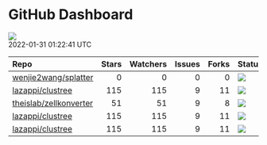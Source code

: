 GitHub Dashboard
================

![](https://github.com/lazappi/gh-dashboard/workflows/Render%20Status/badge.svg)  
2022-01-31 01:22:41 UTC

| Repo                                                                | Stars | Watchers | Issues | Forks | Status                                                                                                                                                   | Commit                                                                                                                                                                             |
| :------------------------------------------------------------------ | ----: | -------: | -----: | ----: | :------------------------------------------------------------------------------------------------------------------------------------------------------- | :--------------------------------------------------------------------------------------------------------------------------------------------------------------------------------- |
| [wenjie2wang/splatter](https://github.com/wenjie2wang/splatter)     |     0 |        0 |      0 |     0 | [![](https://github.com/Oshlack/splatter/workflows/R-CMD-check-bioc/badge.svg)](https://github.com/Oshlack/splatter/actions/runs/1763071789)             | <a href="https://github.com/wenjie2wang/splatter/commit/f5399961fa6bd95a5b2cad894f11ebfe1b49e989" title="Use initialize() method instead of prototype for Params class">f53999</a> |
| [lazappi/clustree](https://github.com/lazappi/clustree)             |   115 |      115 |      9 |    11 | [![](https://github.com/lazappi/clustree/workflows/R-CMD-check/badge.svg)](https://github.com/lazappi/clustree/actions/runs/1443262853)                  | <a href="https://github.com/lazappi/clustree/commit/58cabf6044bf77096f15d6ce5d25156681f4bcfd" title="Merge branch 'master' into develop">58cabf</a>                                |
| [theislab/zellkonverter](https://github.com/theislab/zellkonverter) |    51 |       51 |      9 |     8 | [![](https://github.com/theislab/zellkonverter/workflows/R-CMD-check-bioc/badge.svg)](https://github.com/theislab/zellkonverter/actions/runs/1411918542) | <a href="https://github.com/theislab/zellkonverter/commit/40e85a1b61f19ed56590d5c6487e21d653e609d9" title="Bioconductor 3.15 devel">40e85a</a>                                     |
| [lazappi/clustree](https://github.com/lazappi/clustree)             |   115 |      115 |      9 |    11 | [![](https://github.com/lazappi/clustree/workflows/pkgdown/badge.svg)](https://github.com/lazappi/clustree/actions/runs/1443262851)                      | <a href="https://github.com/lazappi/clustree/commit/58cabf6044bf77096f15d6ce5d25156681f4bcfd" title="Merge branch 'master' into develop">58cabf</a>                                |
| [lazappi/clustree](https://github.com/lazappi/clustree)             |   115 |      115 |      9 |    11 | [![](https://github.com/lazappi/clustree/workflows/test-coverage/badge.svg)](https://github.com/lazappi/clustree/actions/runs/1443262845)                | <a href="https://github.com/lazappi/clustree/commit/58cabf6044bf77096f15d6ce5d25156681f4bcfd" title="Merge branch 'master' into develop">58cabf</a>                                |
